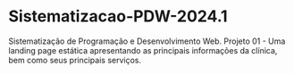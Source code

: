 # Sistematizacao-PDW-2024.1
Sistematização de Programação e Desenvolvimento Web. Projeto 01 - Uma landing page estática apresentando as principais informações da clínica, bem como seus principais serviços.
